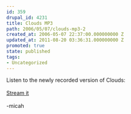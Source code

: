 ```yaml
---
id: 359
drupal_id: 4231
title: Clouds MP3
path: 2006/05/07/clouds-mp3-2
created_at: 2006-05-07 22:37:00.000000000 Z
updated_at: 2011-08-20 03:36:31.000000000 Z
promoted: true
state: published
tags:
- Uncategorized
---
```

Listen to the newly recorded version of Clouds:<br /><br /><a href="http://www.reddingbrothers.com/sound/full/clouds.mp3"></a><a href="http://www.reddingbrothers.com/sound/stream/clouds.m3u">Stream it</a><br /><br />-micah
